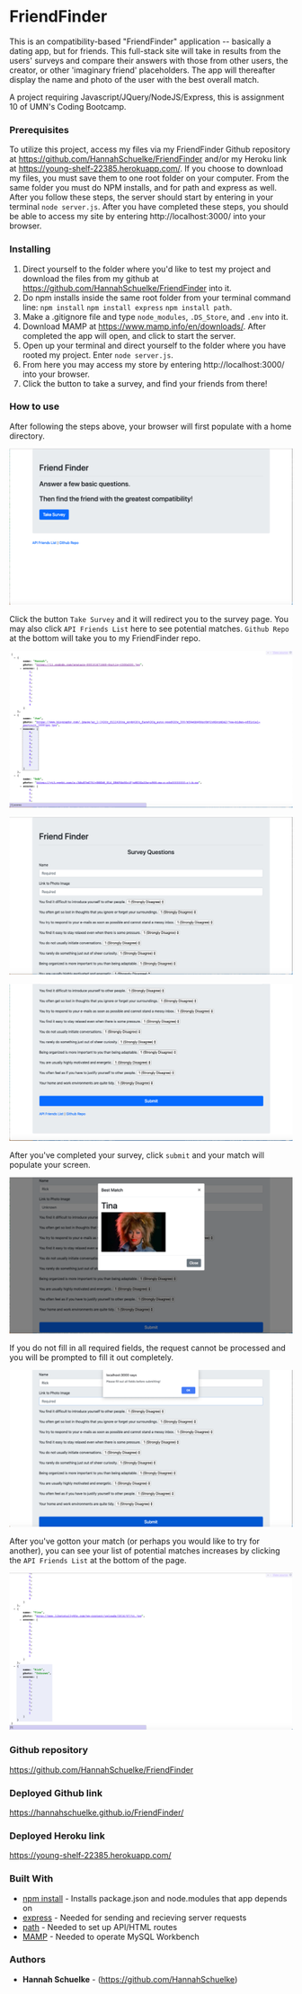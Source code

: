 # FriendFinder

This is an compatibility-based "FriendFinder" application -- basically a dating app, but for friends. This full-stack site will take in results from the users' surveys and compare their answers with those from other users, the creator, or other 'imaginary friend' placeholders. The app will thereafter display the name and photo of the user with the best overall match.

A project requiring Javascript/JQuery/NodeJS/Express, this is assignment 10 of UMN's Coding Bootcamp. 

### Prerequisites

To utilize this project, access my files via my FriendFinder Github repository at https://github.com/HannahSchuelke/FriendFinder and/or my Heroku link at https://young-shelf-22385.herokuapp.com/. If you choose to download my files, you must save them to one root folder on your computer. From the same folder you must do NPM installs, and for path and express as well. After you follow these steps, the server should start by entering in your terminal `node server.js`. After you have completed these steps, you should be able to access my site by entering http://localhost:3000/ into your browser.

### Installing

1. Direct yourself to the folder where you'd like to test my project and download the files from my github at https://github.com/HannahSchuelke/FriendFinder into it. 
2. Do npm installs inside the same root folder from your terminal command line: `npm install` `npm install express` `npm install path`. 
3. Make a .gitignore file and type `node_modules`, `.DS_Store`, and `.env` into it. 
4. Download MAMP at https://www.mamp.info/en/downloads/. After completed the app will open, and click to start the server.  
5.  Open up your terminal and direct yourself to the folder where you have rooted my project. Enter `node server.js`.
6.  From here you may access my store by entering http://localhost:3000/ into your browser.
7.  Click the button to take a survey, and find your friends from there!

### How to use

After following the steps above, your browser will first populate with a home directory. 

![](friendFinderHome.png)

Click the button `Take Survey` and it will redirect you to the survey page. You may also click `API Friends List` here to see potential matches. `Github Repo` at the bottom will take you to my FriendFinder repo.

![](APIFriendsList.png)

![](surveyStart.png)

![](surveyEnd.png)

After you've completed your survey, click `submit` and your match will populate your screen. 

![](match.png)

If you do not fill in all required fields, the request cannot be processed and you will be prompted to fill it out completely. 

![](alert.png)

After you've gotton your match (or perhaps you would like to try for another), you can see your list of potential matches increases by clicking the `API Friends List` at the bottom of the page. 

![](updatedFriendsList.png)

### Github repository

https://github.com/HannahSchuelke/FriendFinder

### Deployed Github link

https://hannahschuelke.github.io/FriendFinder/

### Deployed Heroku link

https://young-shelf-22385.herokuapp.com/

### Built With

* [npm install](https://docs.npmjs.com/cli/install) - Installs package.json and node.modules that app depends on
* [express](https://expressjs.com/en/starter/installing.html) - Needed for sending and recieving server requests
* [path](https://docs.npmjs.com/cli/install) - Needed to set up API/HTML routes
* [MAMP](https://www.mamp.info/en/downloads/) - Needed to operate MySQL Workbench

### Authors

* **Hannah Schuelke** - (https://github.com/HannahSchuelke)